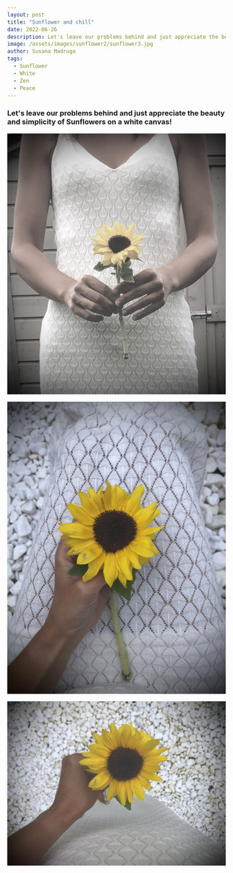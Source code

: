 ```yaml
---
layout: post
title: "Sunflower and chill"
date: 2022-06-26
description: Let's leave our problems behind and just appreciate the beauty and simplicity of Sunflowers on a white canvas! 
image: /assets/images/sunflower2/sunflower3.jpg
author: Susana Madruga
tags: 
  - Sunflower
  - White
  - Zen
  - Peace
---
```


### Let's leave our problems behind and just appreciate the beauty and simplicity of Sunflowers on a white canvas! 

![Sunflower and Su](/assets/images/sunflower2/sunflower1.jpg)

![Sunflower and Su again](/assets/images/sunflower2/sunflower2.jpg)

![Sunflower Su](/assets/images/sunflower2/sunflower4.jpg)
